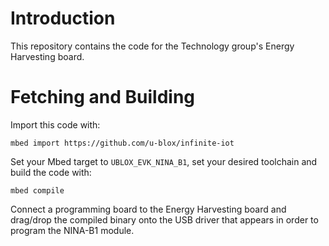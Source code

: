 # Introduction
This repository contains the code for the Technology group's Energy Harvesting board.

# Fetching and Building
Import this code with:

`mbed import https://github.com/u-blox/infinite-iot`

Set your Mbed target to `UBLOX_EVK_NINA_B1`, set your desired toolchain and build the code with:

`mbed compile`

Connect a programming board to the Energy Harvesting board and drag/drop the compiled binary onto the USB driver that appears in order to program the NINA-B1 module.
